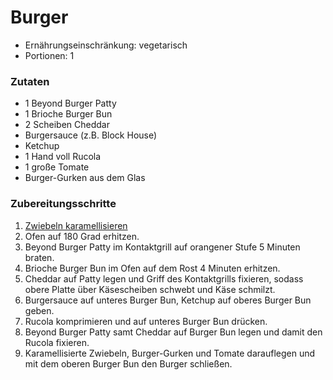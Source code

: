 # Burger

- Ernährungseinschränkung: vegetarisch
- Portionen: 1

### Zutaten

- 1 Beyond Burger Patty
- 1 Brioche Burger Bun
- 2 Scheiben Cheddar
- Burgersauce (z.B. Block House)
- Ketchup
- 1 Hand voll Rucola
- 1 große Tomate
- Burger-Gurken aus dem Glas

### Zubereitungsschritte

1. [Zwiebeln karamellisieren](<../Rezeptschritte/Zwiebeln karamellisieren.md>)
2. Ofen auf 180 Grad erhitzen.
3. Beyond Burger Patty im Kontaktgrill auf orangener Stufe 5 Minuten braten.
4. Brioche Burger Bun im Ofen auf dem Rost 4 Minuten erhitzen.
5. Cheddar auf Patty legen und Griff des Kontaktgrills fixieren, sodass obere Platte über Käsescheiben schwebt und Käse schmilzt.
6. Burgersauce auf unteres Burger Bun, Ketchup auf oberes Burger Bun geben.
7. Rucola komprimieren und auf unteres Burger Bun drücken.
8. Beyond Burger Patty samt Cheddar auf Burger Bun legen und damit den Rucola fixieren.
9. Karamellisierte Zwiebeln, Burger-Gurken und Tomate darauflegen und mit dem oberen Burger Bun den Burger schließen.
